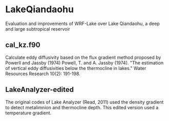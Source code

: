 # LakeQiandaohu
Evaluation and improvements of WRF-Lake over Lake Qiandaohu, a deep and large subtropical reservoir
## cal_kz.f90
Calculate eddy diffusivity based on the flux gradient method proposed by Powerll and Jassby (1974)
Powell, T. and A. Jassby (1974). "The estimation of vertical eddy diffusivities below the thermocline in lakes." Water Resources Research 10(2): 191-198.
## LakeAnalyzer-edited
The original codes of Lake Analyzer (Read, 2011) used the density gradient to detect metalimnion and thermocline depth. This edited version used a temperature gradient.
